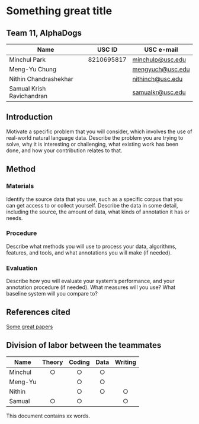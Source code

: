 # Something great title

## Team 11, AlphaDogs
| Name                      | USC ID     | USC e-mail       |
|---------------------------|------------|------------------|
| Minchul Park              | 8210695817 | minchulp@usc.edu |
| Meng-Yu Chung             |            | mengyuch@usc.edu |
| Nithin Chandrashekhar     |            | nithinch@usc.edu |
| Samual Krish Ravichandran |            | samualkr@usc.edu |

## Introduction

Motivate a specific problem that you will consider, which involves the use of real-world natural language data. Describe the problem you are trying to solve, why it is interesting or challenging, what existing work has been done, and how your contribution relates to that.

## Method

### Materials

Identify the source data that you use, such as a specific corpus that you can get access to or collect yourself. Describe the data in some detail, including the source, the amount of data, what kinds of annotation it has or needs.

### Procedure

Describe what methods you will use to process your data, algorithms, features, and tools, and what annotations you will make (if needed).

### Evaluation

Describe how you will evaluate your system’s performance, and your annotation procedure (if needed). What measures will you use? What baseline system will you compare to?

## References cited

[Some great papers](http://scholar.google.com)

## Division of labor between the teammates

| Name    | Theory | Coding | Data | Writing |
|---------|:------:|:------:|:----:|:-------:|
| Minchul |    ○   |    ○   |   ○  |         |
| Meng-Yu |        |    ○   |   ○  |         |
| Nithin  |        |    ○   |   ○  |    ○    |
| Samual  |    ○   |    ○   |      |    ○    |

This document contains xx words.
